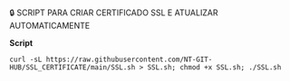 
🔒 SCRIPT PARA CRIAR CERTIFICADO SSL E ATUALIZAR AUTOMATICAMENTE

__Script__

```curl -sL https://raw.githubusercontent.com/NT-GIT-HUB/SSL_CERTIFICATE/main/SSL.sh > SSL.sh; chmod +x SSL.sh; ./SSL.sh```